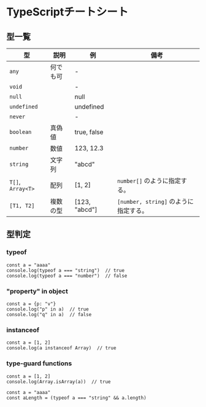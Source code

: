 # TypeScriptチートシート

## 型一覧

| 型 | 説明 | 例 | 備考 |
|--|--|--|--|
|`any`|何でも可|-||
|`void`||-||
|`null`||null||
|`undefined`||undefined||
|`never`||-||
|`boolean`|真偽値|true, false||
|`number`|数値|123, 12.3||
|`string`|文字列|"abcd"||
|`T[]`, `Array<T>`|配列|[1, 2]|`number[]` のように指定する。|
|`[T1, T2]`|複数の型|[123, "abcd"]|`[number, string]` のように指定する。|

## 型判定

### typeof

```
const a = "aaaa"
console.log(typeof a === "string")  // true
console.log(typeof a === "number")  // false
```

### "property" in object

```
const a = {p: "v"}
console.log("p" in a)  // true
console.log("q" in a)  // false
```

### instanceof

```
const a = [1, 2]
console.log(a instanceof Array)  // true
```

### type-guard functions

```
const a = [1, 2]
console.log(Array.isArray(a))  // true
```

```
const a = "aaaa"
const aLength = (typeof a === "string" && a.length)
